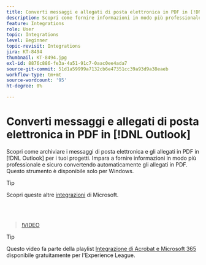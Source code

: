 ```yaml
---
title: Converti messaggi e allegati di posta elettronica in PDF in [!DNL Outlook]
description: Scopri come fornire informazioni in modo più professionale e sicuro all'interno di  [!DNL Outlook]
feature: Integrations
role: User
topic: Integrations
level: Beginner
topic-revisit: Integrations
jira: KT-8494
thumbnail: KT-8494.jpg
exl-id: 8876c886-fe3a-4a51-91c7-0aac0ee4ada7
source-git-commit: 51d1a59999a7132cb6e47351cc39a93d9a38eaeb
workflow-type: tm+mt
source-wordcount: '95'
ht-degree: 0%

---
```


# Converti messaggi e allegati di posta elettronica in PDF in [!DNL Outlook]

Scopri come archiviare i messaggi di posta elettronica e gli allegati in PDF in [!DNL Outlook] per i tuoi progetti. Impara a fornire informazioni in modo più professionale e sicuro convertendo automaticamente gli allegati in PDF. Questo strumento è disponibile solo per Windows.

>[!TIP]
>
>Scopri queste altre [integrazioni](../integrate/integrate-overview.md#microsoft) di Microsoft.

<br> 

>[!VIDEO](https://video.tv.adobe.com/v/3409319?quality=12&learn=on&hidetitle=true&captions=ita)

>[!TIP]
>
>Questo video fa parte della playlist [Integrazione di Acrobat e Microsoft 365](https://experienceleague.adobe.com/it/playlists/acrobat-integrate-microsoft-365) disponibile gratuitamente per l&#39;Experience League.
